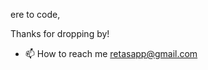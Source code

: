  ere to code,
  
Thanks for dropping by!

- 📫 How to reach me retasapp@gmail.com

<!---
Bangstardo/Bangstardo is a ✨ special ✨ repository because its `README.md` (this file) appears on your GitHub profile.
You can click the Preview link to take a look at your changes.
--->
